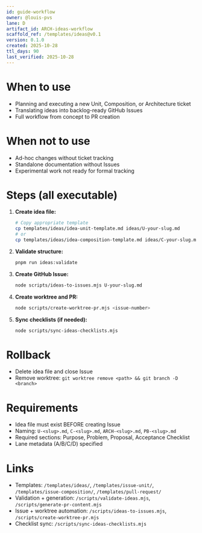 ```yaml
---
id: guide-workflow
owner: @louis-pvs
lane: D
artifact_id: ARCH-ideas-workflow
scaffold_ref: /templates/ideas@v0.1
version: 0.1.0
created: 2025-10-28
ttl_days: 90
last_verified: 2025-10-28
---
```


# When to use

- Planning and executing a new Unit, Composition, or Architecture ticket
- Translating ideas into backlog-ready GitHub Issues
- Full workflow from concept to PR creation

# When not to use

- Ad-hoc changes without ticket tracking
- Standalone documentation without Issues
- Experimental work not ready for formal tracking

# Steps (all executable)

1. **Create idea file:**

   ```bash
   # Copy appropriate template
   cp templates/ideas/idea-unit-template.md ideas/U-your-slug.md
   # or
   cp templates/ideas/idea-composition-template.md ideas/C-your-slug.md
   ```

2. **Validate structure:**

   ```bash
   pnpm run ideas:validate
   ```

3. **Create GitHub Issue:**

   ```bash
   node scripts/ideas-to-issues.mjs U-your-slug.md
   ```

4. **Create worktree and PR:**

   ```bash
   node scripts/create-worktree-pr.mjs <issue-number>
   ```

5. **Sync checklists (if needed):**
   ```bash
   node scripts/sync-ideas-checklists.mjs
   ```

# Rollback

- Delete idea file and close Issue
- Remove worktree: `git worktree remove <path> && git branch -D <branch>`

# Requirements

- Idea file must exist BEFORE creating Issue
- Naming: `U-<slug>.md`, `C-<slug>.md`, `ARCH-<slug>.md`, `PB-<slug>.md`
- Required sections: Purpose, Problem, Proposal, Acceptance Checklist
- Lane metadata (A/B/C/D) specified

# Links

- Templates: `/templates/ideas/`, `/templates/issue-unit/`, `/templates/issue-composition/`, `/templates/pull-request/`
- Validation + generation: `/scripts/validate-ideas.mjs`, `/scripts/generate-pr-content.mjs`
- Issue + worktree automation: `/scripts/ideas-to-issues.mjs`, `/scripts/create-worktree-pr.mjs`
- Checklist sync: `/scripts/sync-ideas-checklists.mjs`
